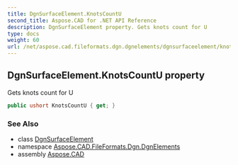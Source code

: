 ```yaml
---
title: DgnSurfaceElement.KnotsCountU
second_title: Aspose.CAD for .NET API Reference
description: DgnSurfaceElement property. Gets knots count for U
type: docs
weight: 60
url: /net/aspose.cad.fileformats.dgn.dgnelements/dgnsurfaceelement/knotscountu/
---
```

## DgnSurfaceElement.KnotsCountU property

Gets knots count for U

```csharp
public ushort KnotsCountU { get; }
```

### See Also

* class [DgnSurfaceElement](../)
* namespace [Aspose.CAD.FileFormats.Dgn.DgnElements](../../dgnsurfaceelement/)
* assembly [Aspose.CAD](../../../)


